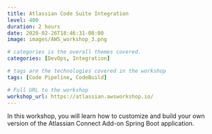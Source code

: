 ```yaml
---
title: Atlassian Code Suite Integration
level: 400
duration: 2 hours
date: 2020-02-26T18:46:31-08:00
image: images/AWS_workshop_3.png

# categories is the overall themes covered. 
categories: [DevOps, Integration]

# tags are the technologies covered in the workshop
tags: [Code Pipeline, CodeBuild]

# Full URL to the workshop
workshop_url: https://atlassian.awsworkshop.io/
---
```


In this workshop, you will learn how to customize and build your own version of the Atlassian Connect Add-on Spring Boot application.